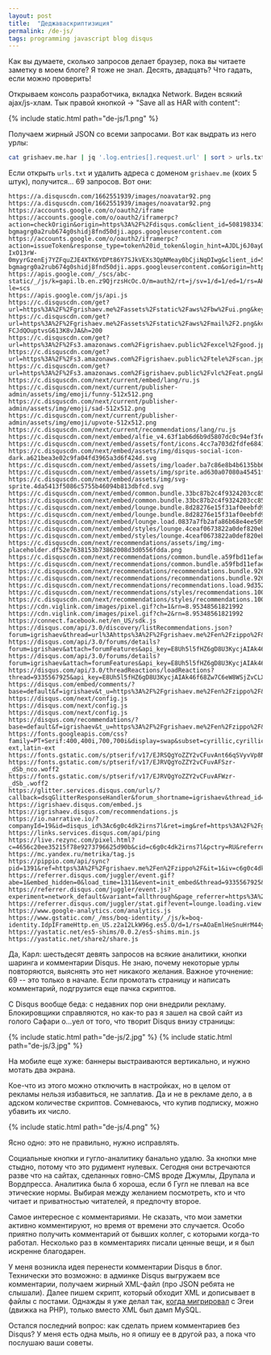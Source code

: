 ```yaml
---
layout: post
title:  "Деджаваскриптизиция"
permalink: /de-js/
tags: programming javascript blog disqus
---
```


Как вы думаете, сколько запросов делает браузер, пока вы читаете заметку в моем блоге? Я тоже не знал. Десять, двадцать? Что гадать, если можно проверить!

Открываем консоль разработчика, вкладка Network. Виден всякий ajax/js-хлам. Тык правой кнопкой &rarr; "Save all as HAR with content":

{% include static.html path="de-js/1.png" %}

Получаем жирный JSON со всеми запросами. Вот как выдрать из него урлы:

~~~bash
cat grishaev.me.har | jq '.log.entries[].request.url' | sort > urls.txt
~~~

Если открыть `urls.txt` и удалить адреса с доменом `grishaev.me` (коих 5 штук), получится... 69 запросов. Вот они:

~~~
https://a.disquscdn.com/1662551939/images/noavatar92.png
https://a.disquscdn.com/1662551939/images/noavatar92.png
https://accounts.google.com/o/oauth2/iframe
https://accounts.google.com/o/oauth2/iframerpc?action=checkOrigin&origin=https%3A%2F%2Fdisqus.com&client_id=508198334196-bgmagrg0a2rub674g0shidj8fnd50dji.apps.googleusercontent.com
https://accounts.google.com/o/oauth2/iframerpc?action=issueToken&response_type=token%20id_token&login_hint=AJDLj6J0ayD55kiHpX6FEyK8AjchAx-IxO13rW-0myyrGzenEj7YZFquZJE4XTK6YDPt86Y7SJkVEXs3QpNMeay0bCjiNqDIwg&client_id=508198334196-bgmagrg0a2rub674g0shidj8fnd50dji.apps.googleusercontent.com&origin=https%3A%2F%2Fdisqus.com&scope=profile%20email&ss_domain=https%3A%2F%2Fdisqus.com&include_granted_scopes=true
https://apis.google.com/_/scs/abc-static/_/js/k=gapi.lb.en.z9QjrzsHcOc.O/m=auth2/rt=j/sv=1/d=1/ed=1/rs=AHpOoo8359JQqZQ0dzCVJ5Ui3CZcERHEWA/cb=gapi.loaded_0?le=scs
https://apis.google.com/js/api.js
https://c.disquscdn.com/get?url=https%3A%2F%2Fgrishaev.me%2Fassets%2Fstatic%2Faws%2Fbw%2Fui.png&key=5su7aFyKRIY_tqfWlxdSzw&h=200
https://c.disquscdn.com/get?url=https%3A%2F%2Fgrishaev.me%2Fassets%2Fstatic%2Faws%2Fmail%2F2.png&key=P-FCJdQOuptvsG613K8vJA&h=200
https://c.disquscdn.com/get?url=https%3A%2F%2Fs3.amazonaws.com%2Figrishaev.public%2Fexcel%2Fgood.jpg&key=8OltNCXozdgFxMHmgBTDtQ&h=200
https://c.disquscdn.com/get?url=https%3A%2F%2Fs3.amazonaws.com%2Figrishaev.public%2Ftele%2Fscan.jpg&key=3S4NMvR9Sa2dqAik9FSSBw&h=200
https://c.disquscdn.com/get?url=https%3A%2F%2Fs3.amazonaws.com%2Figrishaev.public%2Fvlc%2Feat.png&key=_fOEu4w6cw03wCawGGrA_Q&h=200
https://c.disquscdn.com/next/current/embed/lang/ru.js
https://c.disquscdn.com/next/current/publisher-admin/assets/img/emoji/funny-512x512.png
https://c.disquscdn.com/next/current/publisher-admin/assets/img/emoji/sad-512x512.png
https://c.disquscdn.com/next/current/publisher-admin/assets/img/emoji/upvote-512x512.png
https://c.disquscdn.com/next/current/recommendations/lang/ru.js
https://c.disquscdn.com/next/embed/alfie_v4.63f1ab6d6b9d5807dc0c94ef3fe0b851.js
https://c.disquscdn.com/next/embed/assets/font/icons.4cc7a703d2fdfe684151ff8ac24d45f1.woff2
https://c.disquscdn.com/next/embed/assets/img/disqus-social-icon-dark.a621bea3e02c9fa04fd3965a3d6f424d.svg
https://c.disquscdn.com/next/embed/assets/img/loader.ba7c86e8b4b6135bb668d05223f8f127.gif
https://c.disquscdn.com/next/embed/assets/img/sprite.ad630a07080a45451f139a7487853ff8.png
https://c.disquscdn.com/next/embed/assets/img/svg-sprite.4da5413f5086c5755b46094b813dbfcd.svg
https://c.disquscdn.com/next/embed/common.bundle.33bc87b2c4f9324203cc85b7dd1d0492.js
https://c.disquscdn.com/next/embed/common.bundle.33bc87b2c4f9324203cc85b7dd1d0492.js
https://c.disquscdn.com/next/embed/lounge.bundle.8d28276e15f31af0eebfd934278922d1.js
https://c.disquscdn.com/next/embed/lounge.bundle.8d28276e15f31af0eebfd934278922d1.js
https://c.disquscdn.com/next/embed/lounge.load.0837a7fb2afa86b68e4ee5098ec9905b.js
https://c.disquscdn.com/next/embed/styles/lounge.4ceaf0673822a0def820ebdc38d84415.css
https://c.disquscdn.com/next/embed/styles/lounge.4ceaf0673822a0def820ebdc38d84415.css
https://c.disquscdn.com/next/recommendations/assets/img/img-placeholder.df52e7638153b73862008d3d0556fdda.png
https://c.disquscdn.com/next/recommendations/common.bundle.a59fbd11efae764ccd959d61e4925fee.js
https://c.disquscdn.com/next/recommendations/common.bundle.a59fbd11efae764ccd959d61e4925fee.js
https://c.disquscdn.com/next/recommendations/recommendations.bundle.926bc472e4859a48daa346b4ba2ab4f4.js
https://c.disquscdn.com/next/recommendations/recommendations.bundle.926bc472e4859a48daa346b4ba2ab4f4.js
https://c.disquscdn.com/next/recommendations/recommendations.load.9d352c9674ae8172f8669d3aa3a905e9.js
https://c.disquscdn.com/next/recommendations/styles/recommendations.10022a97346f1c6e3798931bbd8e4bb5.css
https://c.disquscdn.com/next/recommendations/styles/recommendations.10022a97346f1c6e3798931bbd8e4bb5.css
https://cdn.viglink.com/images/pixel.gif?ch=1&rn=8.95348561821992
https://cdn.viglink.com/images/pixel.gif?ch=2&rn=8.95348561821992
https://connect.facebook.net/en_US/sdk.js
https://disqus.com/api/3.0/discovery/listRecommendations.json?forum=igrishaev&thread=url%3Ahttps%3A%2F%2Fgrishaev.me%2Fen%2Fzippo%2F&limit=8&api_key=E8Uh5l5fHZ6gD8U3KycjAIAk46f68Zw7C6eW8WSjZvCLXebZ7p0r1yrYDrLilk2F
https://disqus.com/api/3.0/forums/details?forum=igrishaev&attach=forumFeatures&api_key=E8Uh5l5fHZ6gD8U3KycjAIAk46f68Zw7C6eW8WSjZvCLXebZ7p0r1yrYDrLilk2F
https://disqus.com/api/3.0/forums/details?forum=igrishaev&attach=forumFeatures&api_key=E8Uh5l5fHZ6gD8U3KycjAIAk46f68Zw7C6eW8WSjZvCLXebZ7p0r1yrYDrLilk2F
https://disqus.com/api/3.0/threadReactions/loadReactions?thread=9335567925&api_key=E8Uh5l5fHZ6gD8U3KycjAIAk46f68Zw7C6eW8WSjZvCLXebZ7p0r1yrYDrLilk2F
https://disqus.com/embed/comments/?base=default&f=igrishaev&t_u=https%3A%2F%2Fgrishaev.me%2Fen%2Fzippo%2F&t_d=Zippo%3A%20additions%20to%20the%20standard%20clojure.zip%20package.&t_t=Zippo%3A%20additions%20to%20the%20standard%20clojure.zip%20package.&s_o=default
https://disqus.com/next/config.js
https://disqus.com/next/config.js
https://disqus.com/next/config.js
https://disqus.com/recommendations/?base=default&f=igrishaev&t_u=https%3A%2F%2Fgrishaev.me%2Fen%2Fzippo%2F&t_d=Zippo%3A%20additions%20to%20the%20standard%20clojure.zip%20package.&t_t=Zippo%3A%20additions%20to%20the%20standard%20clojure.zip%20package.
https://fonts.googleapis.com/css?family=PT+Serif:400,400i,700,700i&display=swap&subset=cyrillic,cyrillic-ext,latin-ext
https://fonts.gstatic.com/s/ptserif/v17/EJRSQgYoZZY2vCFuvAnt66qSVyvVp8NA.woff2
https://fonts.gstatic.com/s/ptserif/v17/EJRVQgYoZZY2vCFuvAFSzr-_dSb_nco.woff2
https://fonts.gstatic.com/s/ptserif/v17/EJRVQgYoZZY2vCFuvAFWzr-_dSb_.woff2
https://glitter.services.disqus.com/urls/?callback=dsqGlitterResponseHandler&forum_shortname=igrishaev&thread_id=9335567925&referer=https%3A%2F%2Fgrishaev.me%2F
https://igrishaev.disqus.com/embed.js
https://igrishaev.disqus.com/recommendations.js
https://io.narrative.io/?companyId=19&id=disqus_id%3Ac6g0c4dk2irns7l&ret=img&ref=https%3A%2F%2Fgrishaev.me%2Fen%2Fzippo%2F
https://links.services.disqus.com/api/ping
https://live.rezync.com/pixel.html?c=4656c20ee35215f78e9273796625d90b&cid=c6g0c4dk2irns7l&pctry=RU&referrer=https%3A%2F%2Fgrishaev.me%2Fen%2Fzippo%2F
https://mc.yandex.ru/metrika/tag.js
https://pippio.com/api/sync?pid=1391&ref=https%3A%2F%2Fgrishaev.me%2Fen%2Fzippo%2F&it=1&iv=c6g0c4dk2irns7l
https://referrer.disqus.com/juggler/event.gif?abe=1&embed_hidden=0&load_time=1311&event=init_embed&thread=9335567925&forum=igrishaev&forum_id=3964395&imp=2l7278t3kf6iha&prev_imp&thread_slug=zippo_additions_to_the_standard_clojurezip_package&user_type=anon&referrer=https%3A%2F%2Fgrishaev.me%2F&theme=next&dnt=0&tracking_enabled=1&experiment=network_default&variant=fallthrough&service=dynamic&promoted_enabled=true&max_enabled=true
https://referrer.disqus.com/juggler/event.js?experiment=network_default&variant=fallthrough&page_referrer=https%3A%2F%2Fgrishaev.me%2F&product=embed&thread=9335567925&thread_id=9335567925&forum=igrishaev&forum_id=3964395&zone=thread&page_url=https%3A%2F%2Fgrishaev.me%2Fen%2Fzippo%2F&service=dynamic&verb=view&object_type=product&object_id=embed&extra_data=%7B%22color_scheme%22%3A%22light%22%2C%22anchor_color%22%3A%22rgb(42%2C122%2C226)%22%2C%22typeface%22%3A%22serif%22%2C%22width%22%3A740%7D&event=activity&imp=2l7278t3kf6iha&prev_imp=&section=default&area=n%2Fa
https://referrer.disqus.com/juggler/stat.gif?event=lounge.loading.view
https://www.google-analytics.com/analytics.js
https://www.gstatic.com/_/mss/boq-identity/_/js/k=boq-identity.IdpIFrameHttp.en_US.z2a12LkW96g.es5.O/d=1/rs=AOaEmlHeSnuHrM44y1tAD9SSj44ODEuRFQ/m=base
https://yastatic.net/es5-shims/0.0.2/es5-shims.min.js
https://yastatic.net/share2/share.js
~~~

Да, Карл: шестьдесят девять запросов на всякие аналитики, кнопки шаринга и комментарии Disqus. Не знаю, почему некоторые урлы повторяются, выяснять это нет никакого желания. Важное уточнение: 69 -- это только в начале. Если промотать страницу и написать комментарий, подгрузится еще пачка скриптов.

С Disqus вообще беда: с недавних пор они внедрили рекламу. Блокировщики справляются, но как-то раз я зашел на свой сайт из голого Сафари о...уел от того, что творит Disqus внизу страницы:

{% include static.html path="de-js/2.jpg" %}
{% include static.html path="de-js/3.jpg" %}

На мобиле еще хуже: баннеры выстраиваются вертикально, и нужно мотать два экрана.

Кое-что из этого можно отключить в настройках, но в целом от рекламы нельзя избавиться, не заплатив. Да и не в рекламе дело, а в адском количестве скриптов. Сомневаюсь, что купив подписку, можно убавить их число.

{% include static.html path="de-js/4.png" %}

Ясно одно: это не правильно, нужно исправлять.

Социальные кнопки и гугло-аналитику банально удалю. За кнопки мне стыдно, потому что это рудимент нулевых. Сегодня они встречаются разве что на сайтах, сделанных говно-CMS вроде Джумлы, Друпала и Вордпресса. Аналитика была б хороша, если б Гугл не плевал на все этические нормы. Выбирая между желанием посмотреть, кто и что читает и приватностью читателей, я предпочту второе.

Самое интересное с комментариями. Не сказать, что мои заметки активно комментируют, но время от времени это случается. Особо приятно получить комментарий от бывших коллег, с которыми когда-то работал. Несколько раз в комментариях писали ценные вещи, и я был искренне благодарен.

[migrate]: /new-blog/

У меня возникла идея перенести комментарии Disqus в блог. Технически это возможно: в админке Disqus выгружаем все комментарии, получаем жирный XML-файл (про JSON ребята не слышали). Далее пишем скрипт, который обходит XML и дописывает в файлы с постами. Однажды я уже делал так, [когда мигрировал][migrate] с Эгеи (движка на PHP), только вместо XML был дамп MySQL.

Остался последний вопрос: как сделать прием комментариев без Disqus? У меня есть одна мыль, но я опишу ее в другой раз, а пока что послушаю ваши советы.
